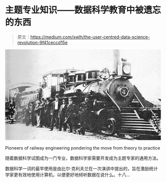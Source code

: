 # 主题专业知识——数据科学教育中被遗忘的东西

> 原文：<https://medium.com/swlh/the-user-centred-data-science-revolution-9f41ceccd15e>

![](img/1e49442afee7b7251a91385bca1a1e95.png)

Pioneers of railway engineering pondering the move from theory to practice

随着数据科学试图成为一门专业，数据科学家需要开发成为主题专家的通用方法。

数据科学一词的最早使用是由比尔·克利夫兰在一次演讲中提出的，旨在激励统计学家更有效地使用计算机，以便更好地倾听数据在说什么。十八…